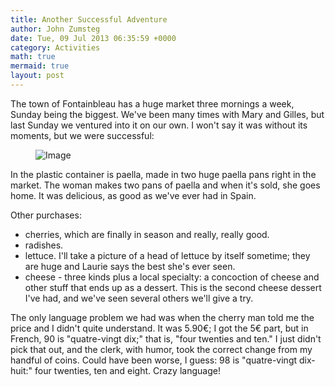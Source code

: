 ```yaml
---
title: Another Successful Adventure
author: John Zumsteg
date: Tue, 09 Jul 2013 06:35:59 +0000
category: Activities
math: true
mermaid: true
layout: post
---
```

The town of Fontainbleau has a huge market three mornings a week, Sunday being the biggest. We've been many times with Mary and Gilles, but last Sunday we ventured into it on our own. I won't say it was without its moments, but we were successful:
<br>
<figure class = "landscape">
	<img src="{{"/assets/images/2013/07/MG_7605.jpg" | prepend: site.baseurl | prepend: site.url }}" alt="Image" />
	<figcaption></figcaption>
</figure>


In the plastic container is paella, made in two huge paella pans right in the market. The woman makes two pans of paella and when it's sold, she goes home. It was delicious, as good as we've ever had in Spain. 

Other purchases:
- cherries, which are finally in season and really, really good.
- radishes.
- lettuce. I'll take a picture of a head of lettuce by itself sometime; they are huge and Laurie says the best she's ever seen.
- cheese - three kinds plus a local specialty: a concoction of cheese and other stuff that ends up as a dessert. This is the second cheese dessert I've had, and we've seen several others we'll give a try. 

The only language problem we had was when the cherry man told me the price and I didn't quite understand. It was 5.90€; I got the 5€ part, but in French, 90 is "quatre-vingt dix;" that is, "four twenties and ten." I just didn't pick that out, and the clerk, with humor, took the correct change from my handful of coins. Could have been worse, I guess: 98 is "quatre-vingt dix-huit:" four twenties, ten and eight. Crazy language! 
